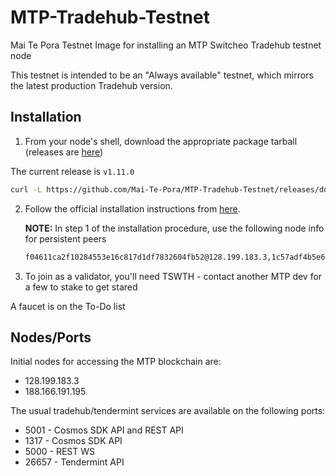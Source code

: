# MTP-Tradehub-Testnet
Mai Te Pora Testnet Image for installing an MTP Switcheo Tradehub testnet node

This testnet is intended to be an "Always available" testnet, which mirrors the latest production Tradehub version.

## Installation
1. From your node's shell, download the appropriate package tarball (releases are [here](https://github.com/Mai-Te-Pora/MTP-Tradehub-Testnet/releases))

The current release is `v1.11.0`

```bash
curl -L https://github.com/Mai-Te-Pora/MTP-Tradehub-Testnet/releases/download/<release tag>/install-testnet.tar.gz | tar -xz
```

2. Follow the official installation instructions from [here](https://github.com/Switcheo/tradehub#install-switcheoctl).

   **NOTE:** In step 1 of the installation procedure, use the following node info for persistent peers
   ```bash
   f04611ca2f10284553e16c817d1df7832604fb52@128.199.183.3,1c57adf4b5e60b630748b5125a2b4a11e036d7da@188.166.191.195
   ```
3. To join as a validator, you'll need TSWTH - contact another MTP dev for a few to stake to get stared

A faucet is on the To-Do list

## Nodes/Ports
Initial nodes for accessing the MTP blockchain are:
- 128.199.183.3
- 188.166.191.195

The usual tradehub/tendermint services are available on the following ports:
* 5001  - Cosmos SDK API and REST API
* 1317  - Cosmos SDK API
* 5000  - REST WS
* 26657 - Tendermint API 
